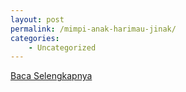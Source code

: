```yaml
---
layout: post
permalink: /mimpi-anak-harimau-jinak/
categories:
    - Uncategorized
---
```


[Baca Selengkapnya](/06)
